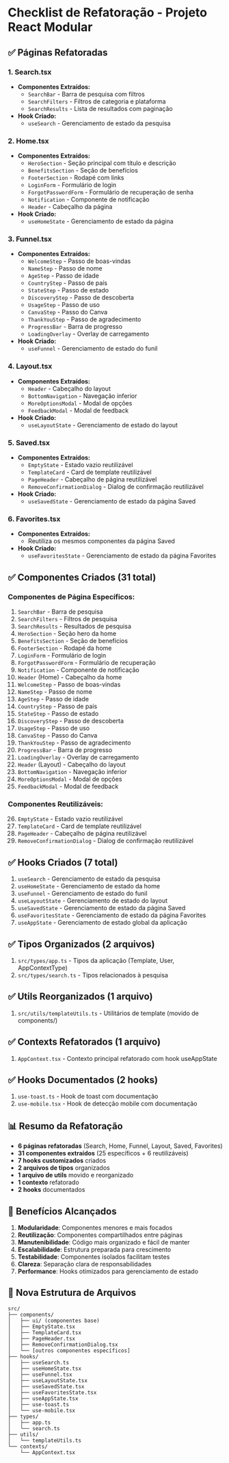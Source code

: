 # Checklist de Refatoração - Projeto React Modular

## ✅ Páginas Refatoradas

### 1. Search.tsx
- **Componentes Extraídos:**
  - `SearchBar` - Barra de pesquisa com filtros
  - `SearchFilters` - Filtros de categoria e plataforma
  - `SearchResults` - Lista de resultados com paginação
- **Hook Criado:**
  - `useSearch` - Gerenciamento de estado da pesquisa

### 2. Home.tsx
- **Componentes Extraídos:**
  - `HeroSection` - Seção principal com título e descrição
  - `BenefitsSection` - Seção de benefícios
  - `FooterSection` - Rodapé com links
  - `LoginForm` - Formulário de login
  - `ForgotPasswordForm` - Formulário de recuperação de senha
  - `Notification` - Componente de notificação
  - `Header` - Cabeçalho da página
- **Hook Criado:**
  - `useHomeState` - Gerenciamento de estado da página

### 3. Funnel.tsx
- **Componentes Extraídos:**
  - `WelcomeStep` - Passo de boas-vindas
  - `NameStep` - Passo de nome
  - `AgeStep` - Passo de idade
  - `CountryStep` - Passo de país
  - `StateStep` - Passo de estado
  - `DiscoveryStep` - Passo de descoberta
  - `UsageStep` - Passo de uso
  - `CanvaStep` - Passo do Canva
  - `ThankYouStep` - Passo de agradecimento
  - `ProgressBar` - Barra de progresso
  - `LoadingOverlay` - Overlay de carregamento
- **Hook Criado:**
  - `useFunnel` - Gerenciamento de estado do funil

### 4. Layout.tsx
- **Componentes Extraídos:**
  - `Header` - Cabeçalho do layout
  - `BottomNavigation` - Navegação inferior
  - `MoreOptionsModal` - Modal de opções
  - `FeedbackModal` - Modal de feedback
- **Hook Criado:**
  - `useLayoutState` - Gerenciamento de estado do layout

### 5. Saved.tsx
- **Componentes Extraídos:**
  - `EmptyState` - Estado vazio reutilizável
  - `TemplateCard` - Card de template reutilizável
  - `PageHeader` - Cabeçalho de página reutilizável
  - `RemoveConfirmationDialog` - Dialog de confirmação reutilizável
- **Hook Criado:**
  - `useSavedState` - Gerenciamento de estado da página Saved

### 6. Favorites.tsx
- **Componentes Extraídos:**
  - Reutiliza os mesmos componentes da página Saved
- **Hook Criado:**
  - `useFavoritesState` - Gerenciamento de estado da página Favorites

## ✅ Componentes Criados (31 total)

### Componentes de Página Específicos:
1. `SearchBar` - Barra de pesquisa
2. `SearchFilters` - Filtros de pesquisa
3. `SearchResults` - Resultados de pesquisa
4. `HeroSection` - Seção hero da home
5. `BenefitsSection` - Seção de benefícios
6. `FooterSection` - Rodapé da home
7. `LoginForm` - Formulário de login
8. `ForgotPasswordForm` - Formulário de recuperação
9. `Notification` - Componente de notificação
10. `Header` (Home) - Cabeçalho da home
11. `WelcomeStep` - Passo de boas-vindas
12. `NameStep` - Passo de nome
13. `AgeStep` - Passo de idade
14. `CountryStep` - Passo de país
15. `StateStep` - Passo de estado
16. `DiscoveryStep` - Passo de descoberta
17. `UsageStep` - Passo de uso
18. `CanvaStep` - Passo do Canva
19. `ThankYouStep` - Passo de agradecimento
20. `ProgressBar` - Barra de progresso
21. `LoadingOverlay` - Overlay de carregamento
22. `Header` (Layout) - Cabeçalho do layout
23. `BottomNavigation` - Navegação inferior
24. `MoreOptionsModal` - Modal de opções
25. `FeedbackModal` - Modal de feedback

### Componentes Reutilizáveis:
26. `EmptyState` - Estado vazio reutilizável
27. `TemplateCard` - Card de template reutilizável
28. `PageHeader` - Cabeçalho de página reutilizável
29. `RemoveConfirmationDialog` - Dialog de confirmação reutilizável

## ✅ Hooks Criados (7 total)

1. `useSearch` - Gerenciamento de estado da pesquisa
2. `useHomeState` - Gerenciamento de estado da home
3. `useFunnel` - Gerenciamento de estado do funil
4. `useLayoutState` - Gerenciamento de estado do layout
5. `useSavedState` - Gerenciamento de estado da página Saved
6. `useFavoritesState` - Gerenciamento de estado da página Favorites
7. `useAppState` - Gerenciamento de estado global da aplicação

## ✅ Tipos Organizados (2 arquivos)

1. `src/types/app.ts` - Tipos da aplicação (Template, User, AppContextType)
2. `src/types/search.ts` - Tipos relacionados à pesquisa

## ✅ Utils Reorganizados (1 arquivo)

1. `src/utils/templateUtils.ts` - Utilitários de template (movido de components/)

## ✅ Contexts Refatorados (1 arquivo)

1. `AppContext.tsx` - Contexto principal refatorado com hook useAppState

## ✅ Hooks Documentados (2 hooks)

1. `use-toast.ts` - Hook de toast com documentação
2. `use-mobile.tsx` - Hook de detecção mobile com documentação

## 📊 Resumo da Refatoração

- **6 páginas refatoradas** (Search, Home, Funnel, Layout, Saved, Favorites)
- **31 componentes extraídos** (25 específicos + 6 reutilizáveis)
- **7 hooks customizados** criados
- **2 arquivos de tipos** organizados
- **1 arquivo de utils** movido e reorganizado
- **1 contexto** refatorado
- **2 hooks** documentados

## 🎯 Benefícios Alcançados

1. **Modularidade**: Componentes menores e mais focados
2. **Reutilização**: Componentes compartilhados entre páginas
3. **Manutenibilidade**: Código mais organizado e fácil de manter
4. **Escalabilidade**: Estrutura preparada para crescimento
5. **Testabilidade**: Componentes isolados facilitam testes
6. **Clareza**: Separação clara de responsabilidades
7. **Performance**: Hooks otimizados para gerenciamento de estado

## 📁 Nova Estrutura de Arquivos

```
src/
├── components/
│   ├── ui/ (componentes base)
│   ├── EmptyState.tsx
│   ├── TemplateCard.tsx
│   ├── PageHeader.tsx
│   ├── RemoveConfirmationDialog.tsx
│   └── [outros componentes específicos]
├── hooks/
│   ├── useSearch.ts
│   ├── useHomeState.tsx
│   ├── useFunnel.tsx
│   ├── useLayoutState.tsx
│   ├── useSavedState.tsx
│   ├── useFavoritesState.tsx
│   ├── useAppState.tsx
│   ├── use-toast.ts
│   └── use-mobile.tsx
├── types/
│   ├── app.ts
│   └── search.ts
├── utils/
│   └── templateUtils.ts
└── contexts/
    └── AppContext.tsx
``` 